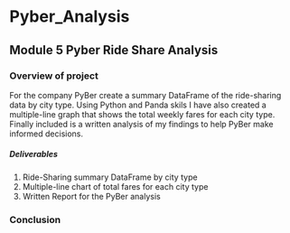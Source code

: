 # Pyber_Analysis

## Module 5 Pyber Ride Share Analysis

### Overview of project
For the company PyBer create a summary DataFrame of the ride-sharing data by city type. Using Python and Panda skils I have also created a multiple-line graph that shows the total weekly fares for each city type. Finally included is a written analysis of my findings to help PyBer make informed decisions. 

##### Deliverables
  1. Ride-Sharing summary DataFrame by city type
  2. Multiple-line chart of total fares for each city type
  3. Written Report for the PyBer analysis
  
  
  ### Conclusion
  
